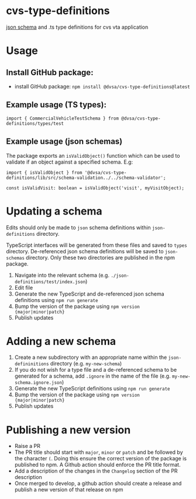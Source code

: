 # cvs-type-definitions

[json schema](https://json-schema.org/) and .ts type definitions for cvs vta application

# Usage

## Install GitHub package:

- install GitHub package: `npm install @dvsa/cvs-type-definitions@latest`

## Example usage (TS types):

`import { CommercialVehicleTestSchema } from @dvsa/cvs-type-definitions/types/test`

## Example usage (json schemas)

The package exports an `isValidObject()` function which can be used to validate if an object against a specified schema. E.g:

`import { isValidObject } from '@dvsa/cvs-type-definitions/lib/src/schema-validation../../schema-validator';`

`const isValidVisit: boolean = isValidObject('visit', myVisitObject);`

# Updating a schema

Edits should only be made to `json` schema definitions within `json-definitions` directory.

TypeScript interfaces will be generated from these files and saved to `types` directory. De-referenced json schema definitions will be saved to `json-schemas` directory. Only these two directories are published in the npm package.

1. Navigate into the relevant schema (e.g. `./json-definitions/test/index.json`)
2. Edit file
3. Generate the new TypeScript and de-referenced json schema definitions using `npm run generate`
4. Bump the version of the package using `npm version {major|minor|patch}`
5. Publish updates

# Adding a new schema

1. Create a new subdirectory with an appropriate name within the `json-defininitions` directory (e.g. `my-new-schema`)
2. If you do not wish for a type file and a de-referenced schema to be generated for a schema, add `.ignore` in the name of the file (e.g. `my-new-schema.ignore.json`)
3. Generate the new TypeScript definitions using `npm run generate`
4. Bump the version of the package using `npm version {major|minor|patch}`
5. Publish updates

# Publishing a new version

- Raise a PR
- The PR title should start with `major`, `minor` or `patch` and be followed by the character `(`. Doing this ensure the correct version of the package is published to npm. A Github action should enforce the PR title format.
- Add a description of the changes in the `Changelog` section of the PR description
- Once merged to develop, a github action should create a release and publish a new version of that release on npm
